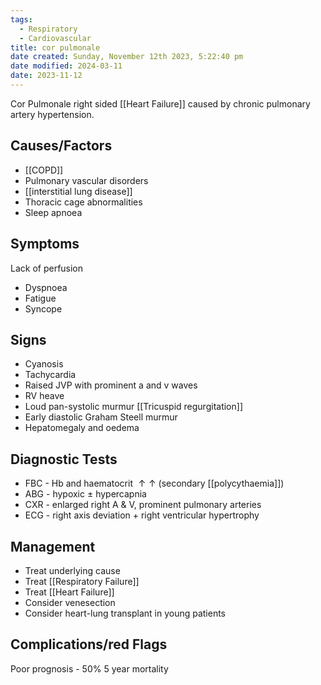 ```yaml
---
tags:
  - Respiratory
  - Cardiovascular
title: cor pulmonale
date created: Sunday, November 12th 2023, 5:22:40 pm
date modified: 2024-03-11
date: 2023-11-12
---
```

Cor Pulmonale right sided [[Heart Failure]] caused by chronic pulmonary artery hypertension.

## Causes/Factors

- [[COPD]]
- Pulmonary vascular disorders
- [[interstitial lung disease]]
- Thoracic cage abnormalities
- Sleep apnoea

## Symptoms


Lack of perfusion
- Dyspnoea
- Fatigue
- Syncope

## Signs

- Cyanosis
- Tachycardia
- Raised JVP with prominent a and v waves
- RV heave
- Loud pan-systolic murmur [[Tricuspid regurgitation]]
- Early diastolic Graham Steell murmur
- Hepatomegaly and oedema

## Diagnostic Tests

- FBC - Hb and haematocrit $\uparrow \uparrow$ (secondary [[polycythaemia]])
- ABG - hypoxic $\pm$ hypercapnia
- CXR - enlarged right A & V, prominent pulmonary arteries 
- ECG - right axis deviation + right ventricular hypertrophy

## Management

- Treat underlying cause
- Treat [[Respiratory Failure]]
- Treat [[Heart Failure]]
- Consider venesection 
- Consider heart-lung transplant in young patients 

## Complications/red Flags

Poor prognosis - 50% 5 year mortality